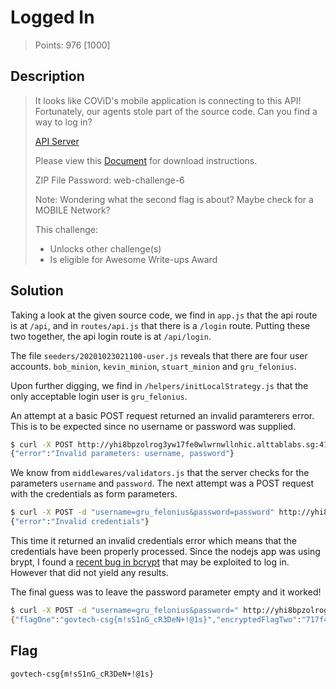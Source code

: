 # Logged In

> Points: 976 [1000]

## Description 
> It looks like COViD's mobile application is connecting to this API! Fortunately, our agents stole part of the source code. Can you find a way to log in?
>
> [API Server](http://yhi8bpzolrog3yw17fe0wlwrnwllnhic.alttablabs.sg:41061/)
>
> Please view this [Document](https://docs.google.com/document/d/1GrQ6znlN2Z0tu_uAPAs1qrn6by24I51mq8RIIHmFGDU/edit?usp=sharing) for download instructions.
>
> ZIP File Password: web-challenge-6
>
> Note: Wondering what the second flag is about? Maybe check for a MOBILE Network?
>
> This challenge:
> - Unlocks other challenge(s)
> - Is eligible for Awesome Write-ups Award

## Solution

Taking a look at the given source code, we find in `app.js` that the api route is at `/api`, and in `routes/api.js` that there is a `/login` route. Putting these two together, the api login route is at `/api/login`.

The file `seeders/20201023021100-user.js` reveals that there are four user accounts. `bob_minion`, `kevin_minion`, `stuart_minion` and `gru_felonius`.

Upon further digging, we find in `/helpers/initLocalStrategy.js` that the only acceptable login user is `gru_felonius`.

An attempt at a basic POST request returned an invalid paramterers error. This is to be expected since no username or password was supplied.

```bash
$ curl -X POST http://yhi8bpzolrog3yw17fe0wlwrnwllnhic.alttablabs.sg:41061/api/login
{"error":"Invalid parameters: username, password"}
```

We know from `middlewares/validators.js` that the server checks for the parameters `username` and `password`. The next attempt was a POST request with the credentials as form parameters.

```bash
$ curl -X POST -d "username=gru_felonius&password=password" http://yhi8bpzolrog3yw17fe0wlwrnwllnhic.alttablabs.sg:41061/api/login
{"error":"Invalid credentials"}
```

This time it returned an invalid credentials error which means that the credentials have been properly processed. Since the nodejs app was using brypt, I found a [recent bug in bcrypt](https://portswigger.net/daily-swig/bcrypt-hashing-library-bug-leaves-node-js-applications-open-to-brute-force-attacks) that may be exploited to log in. However that did not yield any results.

The final guess was to leave the password parameter empty and it worked!

```bash
$ curl -X POST -d "username=gru_felonius&password=" http://yhi8bpzolrog3yw17fe0wlwrnwllnhic.alttablabs.sg:41061/api/login
{"flagOne":"govtech-csg{m!sS1nG_cR3DeN+!@1s}","encryptedFlagTwo":"717f4cda287d40c47e7b50cb772b4def5a415387257510d1"}
```

## Flag
`govtech-csg{m!sS1nG_cR3DeN+!@1s}`
